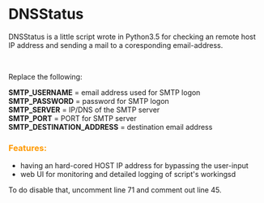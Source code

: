<h1>DNSStatus</h1>
<p>DNSStatus is a little script wrote in Python3.5 for checking an remote host IP address and sending a mail to a coresponding email-address.</p>
<p>&nbsp;</p>
<p>Replace the following:</p>
<p><strong>SMTP_USERNAME</strong> = email address used for SMTP logon<br /><strong>SMTP_PASSWORD</strong> = password for SMTP logon<br /><strong>SMTP_SERVER</strong> = IP/DNS of the SMTP server<br /><strong>SMTP_PORT</strong> = PORT for SMTP server<br /><strong>SMTP_DESTINATION_ADDRESS</strong> = destination email address</p>
<h3><span style="color: #ff9900;">Features:</span></h3>
<ul>
<li>having an hard-cored HOST IP address for bypassing the user-input</li>
<li>web UI for monitoring and detailed logging of script's workingsd</li>
</ul>
<p>To do disable that, uncomment line 71 and comment out line 45.</p>